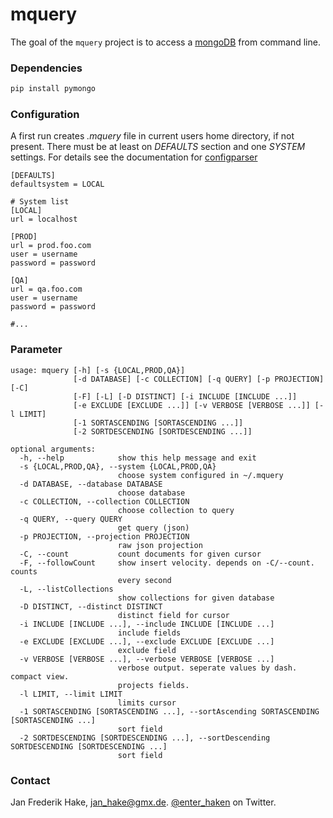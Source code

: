 mquery
======

The goal of the `mquery` project is to access a [mongoDB](https://www.mongodb.org/) from command line. 

### Dependencies

```bash
pip install pymongo
```

### Configuration

A first run creates *.mquery* file in current users home directory, if not present. There must be at least on *DEFAULTS* section and one *SYSTEM* settings. For details see the documentation for [configparser](https://docs.python.org/3.5/library/configparser)

```
[DEFAULTS]
defaultsystem = LOCAL 

# System list
[LOCAL]
url = localhost

[PROD]
url = prod.foo.com 
user = username
password = password

[QA]
url = qa.foo.com 
user = username
password = password

#...
```

### Parameter

```
usage: mquery [-h] [-s {LOCAL,PROD,QA}]
              [-d DATABASE] [-c COLLECTION] [-q QUERY] [-p PROJECTION] [-C]
              [-F] [-L] [-D DISTINCT] [-i INCLUDE [INCLUDE ...]]
              [-e EXCLUDE [EXCLUDE ...]] [-v VERBOSE [VERBOSE ...]] [-l LIMIT]
              [-1 SORTASCENDING [SORTASCENDING ...]]
              [-2 SORTDESCENDING [SORTDESCENDING ...]]

optional arguments:
  -h, --help            show this help message and exit
  -s {LOCAL,PROD,QA}, --system {LOCAL,PROD,QA}
                        choose system configured in ~/.mquery
  -d DATABASE, --database DATABASE
                        choose database
  -c COLLECTION, --collection COLLECTION
                        choose collection to query
  -q QUERY, --query QUERY
                        get query (json)
  -p PROJECTION, --projection PROJECTION
                        raw json projection
  -C, --count           count documents for given cursor
  -F, --followCount     show insert velocity. depends on -C/--count. counts
                        every second
  -L, --listCollections
                        show collections for given database
  -D DISTINCT, --distinct DISTINCT
                        distinct field for cursor
  -i INCLUDE [INCLUDE ...], --include INCLUDE [INCLUDE ...]
                        include fields
  -e EXCLUDE [EXCLUDE ...], --exclude EXCLUDE [EXCLUDE ...]
                        exclude field
  -v VERBOSE [VERBOSE ...], --verbose VERBOSE [VERBOSE ...]
                        verbose output. seperate values by dash. compact view.
                        projects fields.
  -l LIMIT, --limit LIMIT
                        limits cursor
  -1 SORTASCENDING [SORTASCENDING ...], --sortAscending SORTASCENDING [SORTASCENDING ...]
                        sort field
  -2 SORTDESCENDING [SORTDESCENDING ...], --sortDescending SORTDESCENDING [SORTDESCENDING ...]
                        sort field
```

### Contact

Jan Frederik Hake, <jan_hake@gmx.de>. [@enter\_haken](https://twitter.com/enter_haken) on Twitter.
